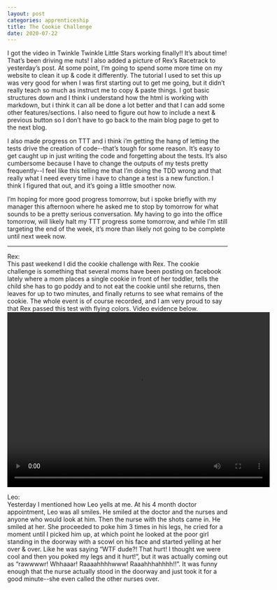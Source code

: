 ```yaml
---
layout: post 
categories: apprenticeship
title: The Cookie Challenge
date: 2020-07-22
---
```


I got the video in Twinkle Twinkle Little Stars working finally!!  It’s about time!  That’s been driving me nuts!  I also added a picture of Rex’s Racetrack to yesterday’s post.  At some point, I’m going to spend some more time on my website to clean it up & code it differently.  The tutorial I used to set this up was very good for when I was first starting out to get me going, but it didn’t really teach so much as instruct me to copy & paste things.  I got basic structures down and I think i understand how the html is working with markdown, but i think it can all be done a lot better and that I can add some other features/sections.  I also need to figure out how to include a next & previous button so I don’t have to go back to the main blog page to get to the next blog.  

I also made progress on TTT and i think i’m getting the hang of letting the tests drive the creation of code--that’s tough for some reason.  It’s easy to get caught up in just writing the code and forgetting about the tests.  It’s also cumbersome because I have to change the outputs of my tests pretty frequently--I feel like this telling me that I’m doing the TDD wrong and that really what I need every time i have to change a test is a new function.  I think I figured that out, and it’s going a little smoother now.

I’m hoping for more good progress tomorrow, but i spoke briefly with my manager this afternoon where he asked me to stop by tomorrow for what sounds to be a pretty serious conversation. My having to go into the office tomorrow, will likely halt my TTT progress some tomorrow, and while I’m still targeting the end of the week, it’s more than likely not going to be complete until next week now.


***
Rex:  
This past weekend I did the cookie challenge with Rex.  The cookie challenge is something that several moms have been posting on facebook lately where a mom places a single cookie in front of her toddler, tells the child she has to go poddy and to not eat the cookie until she returns, then leaves for up to two minutes, and finally returns to see what remains of the cookie.  The whole event is of course recorded, and I am very proud to say that Rex passed this test with flying colors.  Video evidence below.
<video src="https://maniginam.github.io/blog/pics&vids/CookieChallenge.mp4" width="600" height="400" controls></video>


Leo:  
Yesterday I mentioned how Leo yells at me.  At his 4 month doctor appointment, Leo was all smiles.  He smiled at the doctor and the nurses and anyone who would look at him.  Then the nurse with the shots came in.  He smiled at her.  She proceeded to poke him 3 times in his legs, he cried for a moment until I picked him up, at which point he looked at the poor girl standing in the doorway with a scowl on his face and started yelling at her over & over.  Like he was saying “WTF dude?!  That hurt!  I thought we were cool and then you poked my legs and it hurt!”, but it was actually coming out as “rawwwwr! Whhaaar!  Raaaahhhhwww!  Raaahhhahhhh!!”.  It was funny enough that the nurse actually stood in the doorway and just took it for a good minute--she even called the other nurses over.
